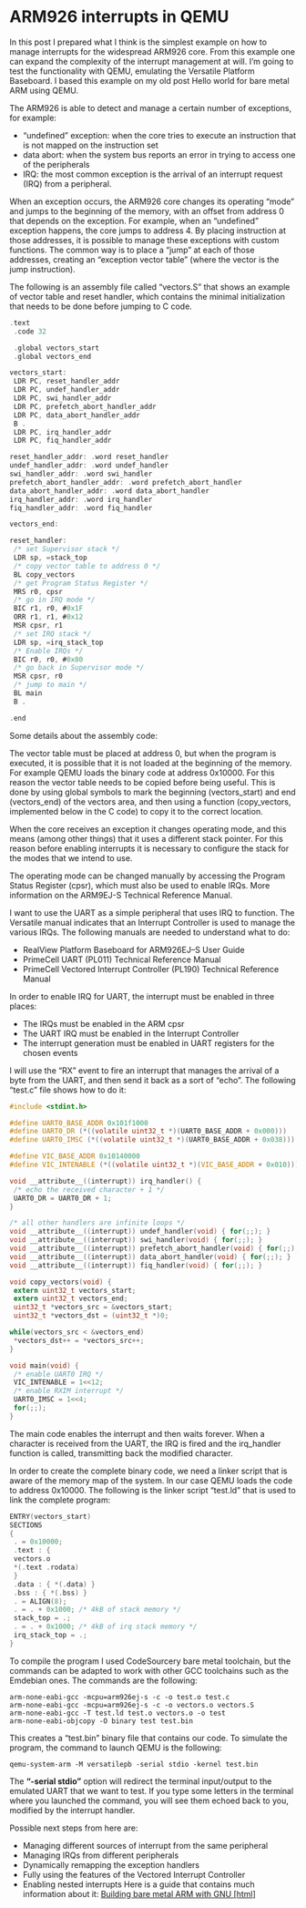 # ARM926 interrupts in QEMU
In this post I prepared what I think is the simplest example on how to manage interrupts for the widespread ARM926 core. From this example one can expand the complexity of the interrupt management at will. I’m going to test the functionality with QEMU, emulating the Versatile Platform Baseboard. I based this example on my old post Hello world for bare metal ARM using QEMU.

The ARM926 is able to detect and manage a certain number of exceptions, for example:

- “undefined” exception: when the core tries to execute an instruction that is not mapped on the instruction set
- data abort: when the system bus reports an error in trying to access one of the peripherals
- IRQ: the most common exception is the arrival of an interrupt request (IRQ) from a peripheral.


When an exception occurs, the ARM926 core changes its operating “mode” and jumps to the beginning of the memory, with an offset from address 0 that depends on the exception. For example, when an “undefined” exception happens, the core jumps to address 4. By placing instruction at those addresses, it is possible to manage these exceptions with custom functions. The common way is to place a “jump” at each of those addresses, creating an
“exception vector table” (where the vector is the jump instruction).

The following is an assembly file called “vectors.S” that shows an example of vector table and reset handler, which contains the minimal initialization that needs to be done before jumping to C code.
```c
.text
 .code 32

 .global vectors_start
 .global vectors_end

vectors_start:
 LDR PC, reset_handler_addr
 LDR PC, undef_handler_addr
 LDR PC, swi_handler_addr
 LDR PC, prefetch_abort_handler_addr
 LDR PC, data_abort_handler_addr
 B .
 LDR PC, irq_handler_addr
 LDR PC, fiq_handler_addr

reset_handler_addr: .word reset_handler
undef_handler_addr: .word undef_handler
swi_handler_addr: .word swi_handler
prefetch_abort_handler_addr: .word prefetch_abort_handler
data_abort_handler_addr: .word data_abort_handler
irq_handler_addr: .word irq_handler
fiq_handler_addr: .word fiq_handler

vectors_end:

reset_handler:
 /* set Supervisor stack */
 LDR sp, =stack_top
 /* copy vector table to address 0 */
 BL copy_vectors
 /* get Program Status Register */
 MRS r0, cpsr
 /* go in IRQ mode */
 BIC r1, r0, #0x1F
 ORR r1, r1, #0x12
 MSR cpsr, r1
 /* set IRQ stack */
 LDR sp, =irq_stack_top
 /* Enable IRQs */
 BIC r0, r0, #0x80
 /* go back in Supervisor mode */
 MSR cpsr, r0
 /* jump to main */
 BL main
 B .

.end
```

Some details about the assembly code:

The vector table must be placed at address 0, but when the program is executed, it is possible that it is not loaded at the beginning of the memory. For example QEMU loads the binary code at address 0x10000. For this reason the vector table needs to be copied before being useful. This is done by using global symbols to mark the beginning (vectors_start) and end (vectors_end) of the vectors area, and then using a function (copy_vectors, implemented below in the C code) to copy it to the correct location.

When the core receives an exception it changes operating mode, and this means (among other things) that it uses a different stack pointer. For this reason before enabling interrupts it is necessary to configure the stack for the modes that we intend to use.

The operating mode can be changed manually by accessing the Program Status Register (cpsr), which must also be used to enable IRQs. More information on the ARM9EJ-S Technical Reference Manual.

I want to use the UART as a simple peripheral that uses IRQ to function. The Versatile manual indicates that an Interrupt Controller is used to manage the various IRQs. The following manuals are needed to understand what to do:


- RealView Platform Baseboard for ARM926EJ–S User Guide
- PrimeCell UART (PL011) Technical Reference Manual
- PrimeCell Vectored Interrupt Controller (PL190) Technical Reference Manual


In order to enable IRQ for UART, the interrupt must be enabled in three places:

- The IRQs must be enabled in the ARM cpsr
- The UART IRQ must be enabled in the Interrupt Controller
- The interrupt generation must be enabled in UART registers for the chosen events

I will use the “RX” event to fire an interrupt that manages the arrival of a byte from the UART, and then send it back as a sort of “echo”. The following “test.c” file shows
how to do it:
```c
#include <stdint.h>

#define UART0_BASE_ADDR 0x101f1000
#define UART0_DR (*((volatile uint32_t *)(UART0_BASE_ADDR + 0x000)))
#define UART0_IMSC (*((volatile uint32_t *)(UART0_BASE_ADDR + 0x038)))

#define VIC_BASE_ADDR 0x10140000
#define VIC_INTENABLE (*((volatile uint32_t *)(VIC_BASE_ADDR + 0x010)))

void __attribute__((interrupt)) irq_handler() {
 /* echo the received character + 1 */
 UART0_DR = UART0_DR + 1;
}

/* all other handlers are infinite loops */
void __attribute__((interrupt)) undef_handler(void) { for(;;); }
void __attribute__((interrupt)) swi_handler(void) { for(;;); }
void __attribute__((interrupt)) prefetch_abort_handler(void) { for(;;); }
void __attribute__((interrupt)) data_abort_handler(void) { for(;;); }
void __attribute__((interrupt)) fiq_handler(void) { for(;;); }

void copy_vectors(void) {
 extern uint32_t vectors_start;
 extern uint32_t vectors_end;
 uint32_t *vectors_src = &vectors_start;
 uint32_t *vectors_dst = (uint32_t *)0;

while(vectors_src < &vectors_end)
 *vectors_dst++ = *vectors_src++;
}

void main(void) {
 /* enable UART0 IRQ */
 VIC_INTENABLE = 1<<12;
 /* enable RXIM interrupt */
 UART0_IMSC = 1<<4;
 for(;;);
}
```
The main code enables the interrupt and then waits forever. When a character is received from the UART, the IRQ is fired and the irq_handler function is called, transmitting back the modified character.

In order to create the complete binary code, we need a linker script that is aware of the memory map of the system. In our case QEMU loads the code to address 0x10000. The following is the linker script “test.ld” that is used to link the complete program:

```c
ENTRY(vectors_start)
SECTIONS
{
 . = 0x10000;
 .text : {
 vectors.o
 *(.text .rodata)
 }
 .data : { *(.data) }
 .bss : { *(.bss) }
 . = ALIGN(8);
 . = . + 0x1000; /* 4kB of stack memory */
 stack_top = .;
 . = . + 0x1000; /* 4kB of irq stack memory */
 irq_stack_top = .;
}
```
To compile the program I used CodeSourcery bare metal toolchain, but the commands can be adapted to work with other GCC toolchains such as the Emdebian ones. The commands are the following:
```
arm-none-eabi-gcc -mcpu=arm926ej-s -c -o test.o test.c
arm-none-eabi-gcc -mcpu=arm926ej-s -c -o vectors.o vectors.S
arm-none-eabi-gcc -T test.ld test.o vectors.o -o test
arm-none-eabi-objcopy -O binary test test.bin
```

This creates a “test.bin” binary file that contains our code. To simulate the program, the command to launch QEMU is the following:
```
qemu-system-arm -M versatilepb -serial stdio -kernel test.bin
```

The **“-serial stdio”** option will redirect the terminal input/output to the emulated UART that we want to test. If you type some letters in the terminal where you launched the command, you will see them echoed back to you, modified by the interrupt handler.

Possible next steps from here are:

- Managing different sources of interrupt from the same peripheral
- Managing IRQs from different peripherals
- Dynamically remapping the exception handlers
- Fully using the features of the Vectored Interrupt Controller
- Enabling nested interrupts
Here is a guide that contains much information about it: [Building bare metal ARM with GNU [html]](http://www.embedded.com/200000632)

